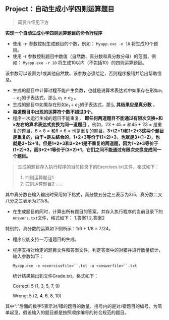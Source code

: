## Project：自动生成小学四则运算题目

> 简要介绍见下方

**实现一个自动生成小学四则运算题目的命令行程序**

* 使用 -n 参数控制生成题目的个数，例如：
  `Myapp.exe -n 10` 将生成10个题目。
* 使用 -r 参数控制题目中数值（自然数、真分数和真分数分母）的范围，例如：
  `Myapp.exe -r 10` 将生成10以内（不包括10）的四则运算题目。

该参数可以设置为1或其他自然数。该参数必须给定，否则程序报错并给出帮助信息。

* 生成的题目中计算过程不能产生负数，也就是说算术表达式中如果存在形如$e_1 − e_2$的子表达式，那么 $e_1 ≥ e_2$ 。
* 生成的题目中如果存在形如$e_1 ÷ e_2$的子表达式，那么 ****其结果应是真分数**** 。
* ****每道题目中出现的运算符个数不超过3个。****
* 程序一次运行生成的题目不能重复， ****即任何两道题目不能通过有限次交换+和×左右的算术表达式变换为同一道题目**** 。例如，23 + 45 = 和45 + 23 = 是重复的题目，6 × 8 = 和8 × 6 = 也是重复的题目。****3+(2+1)和1+2+3这两个题目是重复的，由于+是左结合的，1+2+3等价于(1+2)+3，也就是3+(1+2)，也就是3+(2+1)。但是1+2+3和3+2+1是不重复的两道题，因为1+2+3等价于(1+2)+3，而3+2+1等价于(3+2)+1，它们之间不能通过有限次交换变成同一个题目。****

> 生成的题目存入执行程序的当前目录下的Exercises.txt文件，格式如下：
>
> 1. 四则运算题目1
> 2. 四则运算题目2
>    ……

其中真分数在输入输出时采用如下格式，真分数五分之三表示为3/5，真分数二又八分之三表示为2'3/8。

* 在生成题目的同时，计算出所有题目的答案，并存入执行程序的当前目录下的 `Answers.txt`文件，格式如下：
  1.答案1
  2.答案2

特别的，真分数的运算如下例所示：1/6 + 1/8 = 7/24。

* 程序应能支持一万道题目的生成。
* 程序支持对给定的题目文件和答案文件，判定答案中的对错并进行数量统计，输入参数如下：

  `Myapp.exe -e <exercisefile>``.txt -a <answerfile>``.txt`

  统计结果输出到文件Grade.txt，格式如下：

  Correct: 5 (1, 3, 5, 7, 9)

  Wrong: 5 (2, 4, 6, 8, 10)

其中“:”后面的数字5表示对/错的题目的数量，括号内的是对/错题目的编号。为简单起见，假设输入的题目都是按照顺序编号的符合规范的题目。
